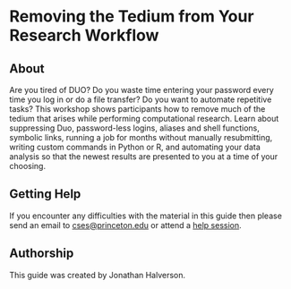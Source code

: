 # Removing the Tedium from Your Research Workflow

## About

Are you tired of DUO? Do you waste time entering your password every time you log in or do a file transfer? Do you want to automate repetitive tasks? This workshop shows participants how to remove much of the tedium that arises while performing computational research. Learn about suppressing Duo, password-less logins, aliases and shell functions, symbolic links, running a job for months without manually resubmitting, writing custom commands in Python or R, and automating your data analysis so that the newest results are presented to you at a time of your choosing.

<!--## Workshop Survey

Toward the end of the workshop please complete [this survey](https://forms.gle/TdiNCWpd6fJpVxYx6).-->

## Getting Help

If you encounter any difficulties with the material in this guide then please send an email to <a href="mailto:cses@princeton.edu">cses@princeton.edu</a> or attend a <a href="https://researchcomputing.princeton.edu/education/help-sessions">help session</a>.

## Authorship

This guide was created by Jonathan Halverson.
